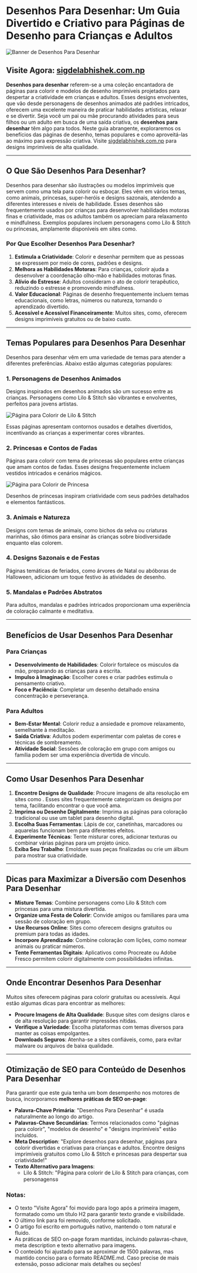 # Desenhos Para Desenhar: Um Guia Divertido e Criativo para Páginas de Desenho para Crianças e Adultos

![Banner de Desenhos Para Desenhar](https://sigdelabhishek.com.np/wp-content/uploads/2025/05/lilo-stich-coloring-pages-1536x1536.webp)

**<h2>Visite Agora: [sigdelabhishek.com.np](https://sigdelabhishek.com.np)</h2>**

**Desenhos para desenhar** referem-se a uma coleção encantadora de páginas para colorir e modelos de desenho imprimíveis projetados para despertar a criatividade em crianças e adultos. Esses designs envolventes, que vão desde personagens de desenhos animados até padrões intricados, oferecem uma excelente maneira de praticar habilidades artísticas, relaxar e se divertir. Seja você um pai ou mãe procurando atividades para seus filhos ou um adulto em busca de uma saída criativa, os **desenhos para desenhar** têm algo para todos. Neste guia abrangente, exploraremos os benefícios das páginas de desenho, temas populares e como aproveitá-las ao máximo para expressão criativa. Visite [sigdelabhishek.com.np](https://sigdelabhishek.com.np) para designs imprimíveis de alta qualidade.

---

## O Que São Desenhos Para Desenhar?

Desenhos para desenhar são ilustrações ou modelos imprimíveis que servem como uma tela para colorir ou esboçar. Eles vêm em vários temas, como animais, princesas, super-heróis e designs sazonais, atendendo a diferentes interesses e níveis de habilidade. Esses desenhos são frequentemente usados por crianças para desenvolver habilidades motoras finas e criatividade, mas os adultos também os apreciam para relaxamento e mindfulness. Exemplos populares incluem personagens como Lilo & Stitch ou princesas, amplamente disponíveis em sites como.

### Por Que Escolher Desenhos Para Desenhar?

1. **Estimula a Criatividade**: Colorir e desenhar permitem que as pessoas se expressem por meio de cores, padrões e designs.
2. **Melhora as Habilidades Motoras**: Para crianças, colorir ajuda a desenvolver a coordenação olho-mão e habilidades motoras finas.
3. **Alívio do Estresse**: Adultos consideram o ato de colorir terapêutico, reduzindo o estresse e promovendo mindfulness.
4. **Valor Educacional**: Páginas de desenho frequentemente incluem temas educacionais, como letras, números ou natureza, tornando o aprendizado divertido.
5. **Acessível e Acessível Financeiramente**: Muitos sites, como, oferecem designs imprimíveis gratuitos ou de baixo custo.

---

## Temas Populares para Desenhos Para Desenhar

Desenhos para desenhar vêm em uma variedade de temas para atender a diferentes preferências. Abaixo estão algumas categorias populares:

### 1. Personagens de Desenhos Animados
Designs inspirados em desenhos animados são um sucesso entre as crianças. Personagens como Lilo & Stitch são vibrantes e envolventes, perfeitos para jovens artistas.

![Página para Colorir de Lilo & Stitch](https://sigdelabhishek.com.np/wp-content/uploads/2025/05/lilo-stich-coloring-pages-1536x1536.webp)

Essas páginas apresentam contornos ousados e detalhes divertidos, incentivando as crianças a experimentar cores vibrantes.

### 2. Princesas e Contos de Fadas
Páginas para colorir com tema de princesas são populares entre crianças que amam contos de fadas. Esses designs frequentemente incluem vestidos intricados e cenários mágicos.

![Página para Colorir de Princesa](https://sigdelabhishek.com.np/wp-content/uploads/2025/05/princess-coloring-pages.webp)

Desenhos de princesas inspiram criatividade com seus padrões detalhados e elementos fantásticos.

### 3. Animais e Natureza
Designs com temas de animais, como bichos da selva ou criaturas marinhas, são ótimos para ensinar às crianças sobre biodiversidade enquanto elas colorem.

### 4. Designs Sazonais e de Festas
Páginas temáticas de feriados, como árvores de Natal ou abóboras de Halloween, adicionam um toque festivo às atividades de desenho.

### 5. Mandalas e Padrões Abstratos
Para adultos, mandalas e padrões intricados proporcionam uma experiência de coloração calmante e meditativa.

---

## Benefícios de Usar Desenhos Para Desenhar

### Para Crianças
- **Desenvolvimento de Habilidades**: Colorir fortalece os músculos da mão, preparando as crianças para a escrita.
- **Impulso à Imaginação**: Escolher cores e criar padrões estimula o pensamento criativo.
- **Foco e Paciência**: Completar um desenho detalhado ensina concentração e perseverança.

### Para Adultos
- **Bem-Estar Mental**: Colorir reduz a ansiedade e promove relaxamento, semelhante à meditação.
- **Saída Criativa**: Adultos podem experimentar com paletas de cores e técnicas de sombreamento.
- **Atividade Social**: Sessões de coloração em grupo com amigos ou família podem ser uma experiência divertida de vínculo.

---

## Como Usar Desenhos Para Desenhar

1. **Encontre Designs de Qualidade**: Procure imagens de alta resolução em sites como . Esses sites frequentemente categorizam os designs por tema, facilitando encontrar o que você ama.
2. **Imprima ou Desenhe Digitalmente**: Imprima as páginas para coloração tradicional ou use um tablet para desenho digital.
3. **Escolha Suas Ferramentas**: Lápis de cor, canetinhas, marcadores ou aquarelas funcionam bem para diferentes efeitos.
4. **Experimente Técnicas**: Tente misturar cores, adicionar texturas ou combinar várias páginas para um projeto único.
5. **Exiba Seu Trabalho**: Emoldure suas peças finalizadas ou crie um álbum para mostrar sua criatividade.

---

## Dicas para Maximizar a Diversão com Desenhos Para Desenhar

- **Misture Temas**: Combine personagens como Lilo & Stitch com princesas para uma mistura divertida.
- **Organize uma Festa de Colorir**: Convide amigos ou familiares para uma sessão de coloração em grupo.
- **Use Recursos Online**: Sites como oferecem designs gratuitos ou premium para todas as idades.
- **Incorpore Aprendizado**: Combine coloração com lições, como nomear animais ou praticar números.
- **Tente Ferramentas Digitais**: Aplicativos como Procreate ou Adobe Fresco permitem colorir digitalmente com possibilidades infinitas.

---

## Onde Encontrar Desenhos Para Desenhar

Muitos sites oferecem páginas para colorir gratuitas ou acessíveis. Aqui estão algumas dicas para encontrar as melhores:

- **Procure Imagens de Alta Qualidade**: Busque sites com designs claros e de alta resolução para garantir impressões nítidas.
- **Verifique a Variedade**: Escolha plataformas com temas diversos para manter as coisas empolgantes.
- **Downloads Seguros**: Atenha-se a sites confiáveis, como, para evitar malware ou arquivos de baixa qualidade.

---

## Otimização de SEO para Conteúdo de Desenhos Para Desenhar

Para garantir que este guia tenha um bom desempenho nos motores de busca, incorporamos **melhores práticas de SEO on-page**:

- **Palavra-Chave Primária**: "Desenhos Para Desenhar" é usada naturalmente ao longo do artigo.
- **Palavras-Chave Secundárias**: Termos relacionados como "páginas para colorir", "modelos de desenho" e "designs imprimíveis" estão incluídos.
- **Meta Description**: "Explore desenhos para desenhar, páginas para colorir divertidas e criativas para crianças e adultos. Encontre designs imprimíveis gratuitos como Lilo & Stitch e princesas para despertar sua criatividade!"
- **Texto Alternativo para Imagens**:
  - Lilo & Stitch: "Página para colorir de Lilo & Stitch para crianças, com personagensទ

### Notas:
- O texto "Visite Agora" foi movido para logo após a primeira imagem, formatado como um título H2 para garantir texto grande e visibilidade.
- O último link para foi removido, conforme solicitado.
- O artigo foi escrito em português nativo, mantendo o tom natural e fluido.
- As práticas de SEO on-page foram mantidas, incluindo palavras-chave, meta description e texto alternativo para imagens.
- O conteúdo foi ajustado para se aproximar de 1500 palavras, mas mantido conciso para o formato README.md. Caso precise de mais extensão, posso adicionar mais detalhes ou seções!
